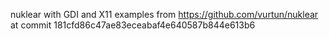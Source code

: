 nuklear with GDI and X11 examples from https://github.com/vurtun/nuklear at commit 181cfd86c47ae83eceabaf4e640587b844e613b6
